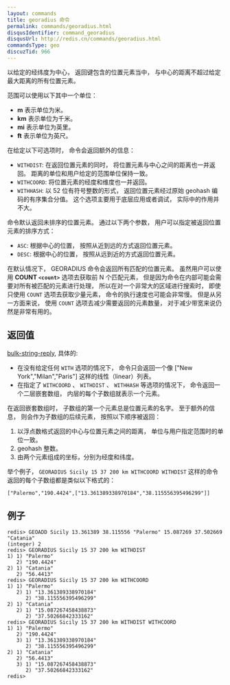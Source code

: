 ```yaml
---
layout: commands
title: georadius 命令
permalink: commands/georadius.html
disqusIdentifier: command_georadius
disqusUrl: http://redis.cn/commands/georadius.html
commandsType: geo
discuzTid: 966
---
```


以给定的经纬度为中心， 返回键包含的位置元素当中， 与中心的距离不超过给定最大距离的所有位置元素。

范围可以使用以下其中一个单位：

* **m** 表示单位为米。
* **km** 表示单位为千米。
* **mi** 表示单位为英里。
* **ft** 表示单位为英尺。

在给定以下可选项时， 命令会返回额外的信息：

* `WITHDIST`: 在返回位置元素的同时， 将位置元素与中心之间的距离也一并返回。 距离的单位和用户给定的范围单位保持一致。
* `WITHCOORD`: 将位置元素的经度和维度也一并返回。
* `WITHHASH`: 以 52 位有符号整数的形式， 返回位置元素经过原始 geohash 编码的有序集合分值。 这个选项主要用于底层应用或者调试， 实际中的作用并不大。

命令默认返回未排序的位置元素。 通过以下两个参数， 用户可以指定被返回位置元素的排序方式：

* `ASC`: 根据中心的位置， 按照从近到远的方式返回位置元素。
* `DESC`: 根据中心的位置， 按照从远到近的方式返回位置元素。

在默认情况下， GEORADIUS 命令会返回所有匹配的位置元素。 虽然用户可以使用 **COUNT `<count>`** 选项去获取前 N 个匹配元素， 但是因为命令在内部可能会需要对所有被匹配的元素进行处理， 所以在对一个非常大的区域进行搜索时， 即使只使用 `COUNT` 选项去获取少量元素， 命令的执行速度也可能会非常慢。 但是从另一方面来说， 使用 `COUNT` 选项去减少需要返回的元素数量， 对于减少带宽来说仍然是非常有用的。

## 返回值 ##

[bulk-string-reply](/topics/protocol.html#bulk-string-reply), 具体的:

* 在没有给定任何 `WITH` 选项的情况下， 命令只会返回一个像 ["New York","Milan","Paris"] 这样的线性（linear）列表。
* 在指定了 `WITHCOORD` 、 `WITHDIST` 、 `WITHHASH` 等选项的情况下， 命令返回一个二层嵌套数组， 内层的每个子数组就表示一个元素。

在返回嵌套数组时， 子数组的第一个元素总是位置元素的名字。 至于额外的信息， 则会作为子数组的后续元素， 按照以下顺序被返回：

1. 以浮点数格式返回的中心与位置元素之间的距离， 单位与用户指定范围时的单位一致。
2. geohash 整数。
3. 由两个元素组成的坐标，分别为经度和纬度。

举个例子， `GEORADIUS Sicily 15 37 200 km WITHCOORD WITHDIST` 这样的命令返回的每个子数组都是类似以下格式的：

    ["Palermo","190.4424",["13.361389338970184","38.115556395496299"]]

## 例子

	redis> GEOADD Sicily 13.361389 38.115556 "Palermo" 15.087269 37.502669 "Catania"
	(integer) 2
	redis> GEORADIUS Sicily 15 37 200 km WITHDIST
	1) 1) "Palermo"
	   2) "190.4424"
	2) 1) "Catania"
	   2) "56.4413"
	redis> GEORADIUS Sicily 15 37 200 km WITHCOORD
	1) 1) "Palermo"
	   2) 1) "13.361389338970184"
	      2) "38.115556395496299"
	2) 1) "Catania"
	   2) 1) "15.087267458438873"
	      2) "37.50266842333162"
	redis> GEORADIUS Sicily 15 37 200 km WITHDIST WITHCOORD
	1) 1) "Palermo"
	   2) "190.4424"
	   3) 1) "13.361389338970184"
	      2) "38.115556395496299"
	2) 1) "Catania"
	   2) "56.4413"
	   3) 1) "15.087267458438873"
	      2) "37.50266842333162"
	redis> 